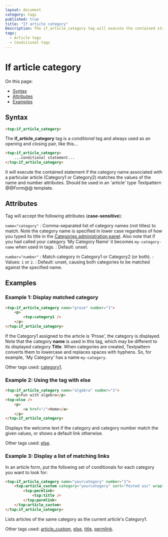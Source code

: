 ```yaml
---
layout: document
category: tags
published: true
title: "If article category"
Description: The if_article_category tag will execute the contained statement if the category name associated with a particular article matches.
tags:
  - Article tags
  - Conditional tags
---
```


# If article category

On this page:

* [Syntax](#syntax)
* [Attributes](#attributes)
* [Examples](#examples)

## Syntax

~~~ html
<txp:if_article_category>
~~~

The **if_article_category** tag is a *conditional* tag and always used as an opening and closing pair, like this...

~~~ html
<txp:if_article_category>
    ...conditional statement...
</txp:if_article_category>
~~~

It will execute the contained statement if the category name associated with a particular article (Category1 or Category2) matches the values of the name and number attributes. Should be used in an 'article' type Textpattern @@Form@@ template.

## Attributes

Tag will accept the following attributes (**case-sensitive**):

`name="category"`
: Comma-separated list of category names (not titles) to match. Note the category name is specified in lower case regardless of how you typed its title in the [Categories administration panel](../administration/categories-panel). Also note that if you had called your category 'My Category Name' it becomes `my-category-name` when used in tags.
: Default: unset.

`number="number"`
: Match category in Category1 or Category2 (or both).
: Values: `1` or `2`.
: Default: unset, causing both categories to be matched against the specified name.

## Examples

### Example 1: Display matched category

~~~ html
<txp:if_article_category name="prose" number="1">
    <p>
        <txp:category1 />
    </p>
</txp:if_article_category>
~~~

If the Category1 assigned to the article is 'Prose', the category is displayed. Note that the category **name** is used in this tag, which may be different to its displayed category **Title**. When categories are created, Textpattern converts them to lowercase and replaces spaces with hyphens. So, for example, 'My Category' has a name `my-category`.

Other tags used: [category1](category1).

### Example 2: Using the tag with else

~~~ html
<txp:if_article_category name="algebra" number="1">
    <p>Fun with algebra</p>
<txp:else />
    <p>
        <a href="/">Home</a>
    </p>
</txp:if_article_category>
~~~

Displays the welcome text if the category and category number match the given values, or shows a default link otherwise.

Other tags used: [else](else).

### Example 3: Display a list of matching links

In an article form, put the following set of conditionals for each category you want to look for:

~~~ html
<txp:if_article_category name="yourcategory" number="1">
    <txp:article_custom category="yourcategory" sort="Posted asc" wraptag="ul" break="li">
        <txp:permlink>
            <txp:title />
        </txp:permlink>
    </txp:article_custom>
</txp:if_article_category>
~~~

Lists articles of the same category as the current article's Category1.

Other tags used: [article_custom](article-custom), [else](else), [title](title), [permlink](permlink).
